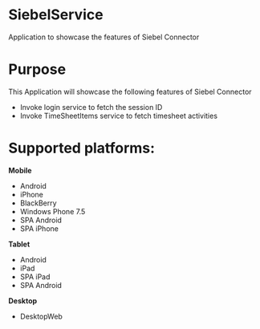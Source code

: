SiebelService
==================

Application to showcase the features of Siebel Connector


# Purpose
This Application will showcase the following features of Siebel Connector

* Invoke login service to fetch the session ID
* Invoke TimeSheetItems service to fetch timesheet activities

# Supported platforms:
**Mobile**
 * Android
 * iPhone
 * BlackBerry
 * Windows Phone 7.5
 * SPA Android
 * SPA iPhone
 
**Tablet** 
 * Android
 * iPad
 * SPA iPad
 * SPA Android
 
**Desktop**
 * DesktopWeb

